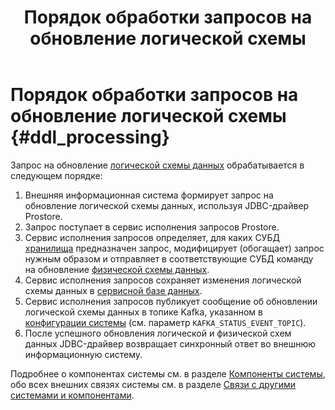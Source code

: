 ﻿---
layout: default
title: Порядок обработки запросов на обновление логической схемы
nav_order: 1
parent: Связи с другими системами и компонентами
grand_parent: Обзор понятий, компонентов и связей
has_children: false
has_toc: false
---

# Порядок обработки запросов на обновление логической схемы {#ddl_processing}

Запрос на обновление [логической схемы данных](../../main_concepts/logical_schema/logical_schema.md)
обрабатывается в следующем порядке:
1.  Внешняя информационная система формирует запрос на обновление логической схемы данных, используя 
    JDBC-драйвер Prostore.
2.  Запрос поступает в сервис исполнения запросов Prostore.
3.  Сервис исполнения запросов определяет, для каких СУБД [хранилища](../../main_concepts/data_storage/data_storage.md)
    предназначен запрос, модифицирует (обогащает) запрос нужным образом и отправляет в соответствующие СУБД команду 
    на обновление [физической схемы данных](../../main_concepts/physical_schema/physical_schema.md).
4.  Сервис исполнения запросов сохраняет изменения логической схемы данных в 
    [сервисной базе данных](../../main_concepts/service_db/service_db.md).
5.  Сервис исполнения запросов публикует сообщение об обновлении логической схемы данных в топике Kafka, 
    указанном в [конфигурации системы](../../../maintenance/configuration/system/system.md) 
    (см. параметр `KAFKA_STATUS_EVENT_TOPIC`).
6.  После успешного обновления логической и физической схем данных JDBC-драйвер возвращает синхронный 
    ответ во внешнюю информационную систему.
    
Подробнее о компонентах системы см. в разделе [Компоненты системы](../../components/components.md), 
обо всех внешних связях системы см. в разделе [Связи с другими системами и компонентами](../interactions.md).